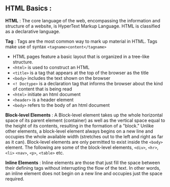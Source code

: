 ## HTML Basics :

**HTML** : The core language of the web, encompassing the information and structure of a website, is HyperText Markup Language. HTML is classified as a declarative language.

**Tag** : Tags are the most common way to mark up material in HTML. Tags make use of syntax `<tagname>content</tagname>`
  - HTML pages feature a basic layout that is organized in a tree-like structure.
  - `<html>` is used to construct an HTML 
  - `<title>` is a tag that appears at the top of the browser as the title
  - `<body>` includes the text shown on the browser
  - `<! Doctype>` is a declaration tag that informs the browser about the kind of content that is being read
  - `<html>` initiate an html document
  - `<header>` is a header element
  - `<body>` refers to the body of an html document

**Block-level Elements** : A Block-level element takes up the whole horizontal space of its parent element (container) as well as the vertical space equal to the height of its contents, resulting in the formation of a "block." Unlike other elements, a block-level element always begins on a new line and occupies the whole available width (stretches out to the left and right as far as it can). Block-level elements are only permitted to exist inside the `<body>` element. The following are some of the block-level elements, `<div>`, `<hr>`, `<li>` `<nav>`, `<p>`, `<table>` etc.

**Inline Elements** : Inline elements are those that just fill the space between their defining tags without interrupting the flow of the text. In other words, an inline element does not begin on a new line and occupies just the space required.
